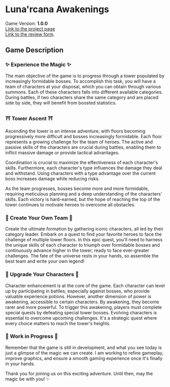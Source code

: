 # Luna'rcana Awakenings
Game Version: **1.0.0**  
[Link to the project page](https://jolanthomassin.fr/pageProjets/Lunarcana.html)  
[Link to the review form](https://forms.gle/d5ySafCocSWE4Sd97).  

## Game Description
### ✨ Experience the Magic ✨
The main objective of the game is to progress through a tower populated by increasingly formidable bosses. To accomplish this task, you will have a team of characters at your disposal, which you can obtain through various summons. Each of these characters falls into different available categories. During battles, if two characters share the same category and are placed side by side, they will benefit from boosted statistics.

### ⛩️ Tower Ascent ⛩️
Ascending the tower is an intense adventure, with floors becoming progressively more difficult and bosses increasingly formidable. Each floor represents a growing challenge for the team of heroes. The active and passive skills of the characters are crucial during battles, enabling them to inflict massive damage or provide tactical advantages.

Coordination is crucial to maximize the effectiveness of each character's skills. Furthermore, each character's type influences the damage they deal and withstand. Using characters with a type advantage over the current boss increases damage while reducing risks.

As the team progresses, bosses become more and more formidable, requiring meticulous planning and a deep understanding of the characters' skills. Each victory is hard-earned, but the hope of reaching the top of the tower continues to motivate heroes to overcome all obstacles.

### 🤝 Create Your Own Team 🤝
Create the ultimate formation by gathering iconic characters, all led by their category leader. Embark on a quest to find your favorite heroes to face the challenge of multiple tower floors. In this epic quest, you'll need to harness the unique skills of each character to triumph over formidable bosses and continuously advance higher in the tower, ready to face ever-greater challenges. The fate of the universe rests in your hands, so assemble the best team and write your own legend!

### 🥷 Upgrade Your Characters 🥷
Character enhancement is at the core of the game. Each character can level up by participating in battles, especially against bosses, who provide valuable experience potions. However, another dimension of power is awakening, accessible to certain characters. By awakening, they become rarer and more powerful. To trigger this awakening, players must complete special quests by defeating special tower bosses. Evolving characters is essential to overcome upcoming challenges. It's a strategic quest where every choice matters to reach the tower's heights.

### 🚧 Work in Progress 🚧
Remember that the game is still in development, and what you see today is just a glimpse of the magic we can create. I am working to refine gameplay, improve graphics, and ensure a smooth gaming experience once it's finally in your hands.

Thank you for joining us on this exciting adventure. Until then, may the magic be with you! ✨
